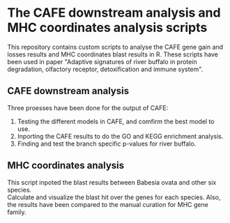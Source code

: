 # The CAFE downstream analysis and MHC coordinates analysis scripts
This repository contains custom scripts to analyse the CAFE gene gain and losses results and MHC coordinates blast results in R.
These scripts have been used in paper "Adaptive signatures of river buffalo in protein degradation, olfactory receptor, detoxification and immune system".

## CAFE downstream analysis
Three proesses have been done for the output of CAFE:
1. Testing the different models in CAFE, and comfirm the best model to use.
2. Inporting the CAFE results to do the GO and KEGG enrichment analysis.
3. Finding and test the branch specific p-values for river buffalo.

## MHC coordinates analysis
This script inpoted the blast results between Babesia ovata and other six species.            
Calculate and visualize the blast hit over the genes for each species.
Also, the results have been compared to the manual curation for MHC gene family. 

